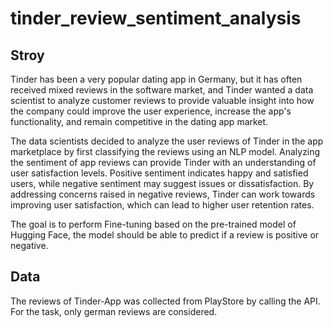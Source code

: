 # tinder_review_sentiment_analysis

## Stroy

Tinder has been a very popular dating app in Germany, but it has often received mixed reviews in the software market, and Tinder wanted a data scientist to analyze customer reviews to provide valuable insight into how the company could improve the user experience, increase the app's functionality, and remain competitive in the dating app market.

The data scientists decided to analyze the user reviews of Tinder in the app marketplace by first classifying the reviews using an NLP model. Analyzing the sentiment of app reviews can provide Tinder with an understanding of user satisfaction levels. Positive sentiment indicates happy and satisfied users, while negative sentiment may suggest issues or dissatisfaction. By addressing concerns raised in negative reviews, Tinder can work towards improving user satisfaction, which can lead to higher user retention rates.  

The goal is to perform Fine-tuning based on the pre-trained model of Hugging Face, the model should be able to predict if a review is positive or negative.


##  Data 

The reviews of Tinder-App was collected from PlayStore by calling the API. For the task, only german reviews are considered. 